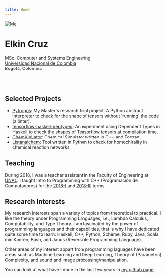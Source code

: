 ```yaml
---
title: Home
---
```


<div></div> <!-- this is to force the markdown converter to don't take the following line as a paragraph -->
<img class="img-me no-print" src="/data/me.jpg" alt="Me">
<h1 class="big-name">Elkin Cruz</h1>
<div class="info-box">
  <div class="role">
    <div>MSc. Computer and Systems Engineering</div>
  </div>
  <div class="affiliation">
    <!--<div>Computer Science Engineering</div>-->
    <div><a href="http://unal.edu.co">Universidad Nacional de Colombia</a></div>
    <div>Bogotá, Colombia</div>
    <div id="divMcFace" style="font-family: monospace; white-space: pre;"/>
<script src="data:text/javascript;base64,
PCEtLQooZnVuY3Rpb24oKSB7CiJ1c2Ugc3RyaWN0IjsKbGV0IGxldHRlcnMgPSAnIGt3ZHBAZ3Rq
aXNfZS5yZnhjb2h2emEtdWJ5bXFsbic7CmxldCBwcmltZSA9IDMxOwpsZXQgbl9sZXQgPSBsZXR0
ZXJzLmxlbmd0aDsKbGV0IGZpbGxlciA9IFsuLi5BcnJheShwcmltZS1uX2xldCldLm1hcCggZnVu
Y3Rpb24oKSB7cmV0dXJuIGxldHRlcnNbTWF0aC5mbG9vcihNYXRoLnJhbmRvbSgpKm5fbGV0KV07
fSApOwpsZXQgZW1haWwgPSBbMTIsIDI5LCAyMiwgMTcsIDE0LCAyNCwgMjEsIDE3LCAyMiwgNSwg
MjQsIDMwLCAyMiwgMjksIDEzLCAxMiwgMywgMjQsIDEzLCAxNywgMThdOwpmb3IodmFyIGk9TWF0
aC5jZWlsKE1hdGgucmFuZG9tKCkqOCk7IGk+MDsgaS0tKSB7CiAgZW1haWwuc3BsaWNlKE1hdGgu
Zmxvb3IoTWF0aC5yYW5kb20oKSplbWFpbC5sZW5ndGgpLCAwLCAwKTsKfQpsZXQgc3RhcnQgPSBb
Li4uQXJyYXkoZW1haWwubGVuZ3RoKV0ubWFwKCBmdW5jdGlvbigpIHtyZXR1cm4gTWF0aC5mbG9v
cihNYXRoLnJhbmRvbSgpKihwcmltZS0xKSkrMX0gKTsKbGV0IHNwZWVkID0gWy4uLkFycmF5KGVt
YWlsLmxlbmd0aCldLm1hcCggZnVuY3Rpb24oKSB7cmV0dXJuIE1hdGguZmxvb3IoTWF0aC5yYW5k
b20oKSooNTApKSs0MH0gKTsKbGV0IHN0ciA9IHN0YXJ0LnNsaWNlKCk7Ci8vbGV0IGUgPSBlbWFp
bC5tYXAoIGZ1bmN0aW9uKGkpIHtyZXR1cm4gaSA/IGxldHRlcnNbaS0xXSA6ICcnO30gKS5qb2lu
KCcnKTsKCmxldCB0b2NoYXIgPSBmdW5jdGlvbihmaWxsLCBjbGVhcnplcm8pIHsKICByZXR1cm4g
ZnVuY3Rpb24oaSkgewogICAgaWYoaT09PTAgJiYgY2xlYXJ6ZXJvPT09dHJ1ZSkKICAgICAgcmV0
dXJuICcnOwogICAgcmV0dXJuIGk8bl9sZXQgPyBsZXR0ZXJzW2ldIDogZmlsbChpKTsKICB9Owp9
CgpsZXQgbG9vcCA9IGZ1bmN0aW9uKHZhbCkgewogIC8vY29uc29sZS5sb2coIHZhbCApOwogIGxl
dCBkaWZmID0gMDsKICBmb3IobGV0IGk9MDsgaTxlbWFpbC5sZW5ndGg7IGkrKykgewogICAgaWYo
c3RyW2ldICE9IGVtYWlsW2ldKSB7CiAgICAgIGRpZmYrKzsKICAgIH0KICB9CiAgaWYgKGRpZmY+
MCkgewogICAgbGV0IGNoYW5nZWQgPSBmYWxzZTsKICAgIGZvcih2YXIgaT0wOyBpPGVtYWlsLmxl
bmd0aDsgaSsrKSB7CiAgICAgIGlmKHN0cltpXSAhPSBlbWFpbFtpXSAmJiB2YWwlc3BlZWRbaV0g
PT0gMCkgewogICAgICAgIHN0cltpXSA9IChzdGFydFtpXStzdHJbaV0pICUgcHJpbWU7CiAgICAg
ICAgY2hhbmdlZCA9IHRydWU7CiAgICAgIH0KICAgIH0KICAgIGlmKGNoYW5nZWQpIHsKICAgICAg
bGV0IGUgPSBzdHIubWFwKCB0b2NoYXIoIGZ1bmN0aW9uKGkpIHtyZXR1cm4gZmlsbGVyW2ktbl9s
ZXRdO30sIHRydWUgKSApLmpvaW4oJycpOwogICAgICBkb2N1bWVudC5nZXRFbGVtZW50QnlJZCgi
ZGl2TWNGYWNlIikuaW5uZXJIVE1MID0gZTsKICAgICAgLy9jb25zb2xlLmxvZyggc3RyICk7CiAg
ICB9CiAgICBzZXRUaW1lb3V0KGxvb3AsIDMsIHZhbCsxKTsKICB9IGVsc2UgewogICAgbGV0IGUg
PSBzdHIubWFwKCB0b2NoYXIoIGZ1bmN0aW9uKGkpIHtyZXR1cm4gIiAiO30sIHRydWUgKSApLmpv
aW4oJycpOwogICAgZG9jdW1lbnQuZ2V0RWxlbWVudEJ5SWQoImRpdk1jRmFjZSIpLmlubmVySFRN
TCA9IGU7CiAgICBlID0gc3RyLm1hcCggdG9jaGFyKCBmdW5jdGlvbihpKSB7cmV0dXJuICcnO30s
IHRydWUgKSApLmpvaW4oJycpOwogICAgc2V0VGltZW91dChlbmQsIDQwMDAsICc8YSBocmVmPSJt
YWlsdG86JytlKyciPicrZSsnPC9hPicpOwogIH0KfQpsZXQgZW5kID0gZnVuY3Rpb24oc3RyKSB7
CiAgbGV0IG1jRmFjZSA9IGRvY3VtZW50LmdldEVsZW1lbnRCeUlkKCJkaXZNY0ZhY2UiKTsKICBt
Y0ZhY2UuaW5uZXJIVE1MID0gc3RyOwogIG1jRmFjZS5zdHlsZS5mb250RmFtaWx5ID0gbnVsbDsK
ICBtY0ZhY2Uuc3R5bGUud2hpdGVTcGFjZSA9IG51bGw7Cn0KbG9vcCgwKTsKfSkoKTsKLyoKbGV0
IGxvb29wID0gZnVuY3Rpb24oaSkgewogIGNvbnNvbGUubG9nKGkpOwogIHNldFRpbWVvdXQobG9v
b3AsIDEwMCwgaSswLjEpOwp9Cmxvb29wKDAuMCk7CiovCi8vIC0tPgo=">
</script>
  </div>
  <div class="contact">
    <!--<div>Office: not for now :(</div>-->
    <!--<div>Email: <span class="unal-email"></span></div>-->
  </div>
</div>

<div class="break"></div>

## Selected Projects ##

- [Pytropos](https://github.com/helq/pytropos):
    My Master's research final project. A Python abstract interpreter to check for the
    shape of tensors without 'running' the code (a linter).
- [tensorflow-haskell-deptyped](https://github.com/helq/tensorflow-haskell-deptyped):
    An experiment using Dependent Types in Haskell to check the shapes of Tensorflow
    tensors at compilation time.
- [ChemKinLator](https://gitlab.com/homochirality/chemkinlator):
    Chemical Simulator written in C++ and Fortran.
- [Listanalchem](https://gitlab.com/homochirality/listanalchem):
    Tool written in Python to check for homochirality in chemical reaction networks.

## Teaching ##

During 2018, I was a teacher assistant in the Faculty of Engineering at [UNAL][nacho].
I taught Intro to Programming with C++ (Programación de Computadores) for the
[2018-I](teaching/coding-2018-I/) and [2018-III](teaching/coding-2018-III/) terms.

[nacho]: http://unal.edu.co

## Research Interests ##

My research interests span a variety of topics from theoretical to practical. I like the
theory under Programming Languages, i.e., Lambda Calculus, Computability, and Type Theory.
I am fascinated by the power of programming languages and their capabilities, that is why
I have dedicated quite some time to learn: Haskell, C++, Python, Scheme, Ruby, Java,
Scala, miniKanren, Bash, and Janus (Reversible Programming Language).

Other areas of my interest appart from programming laguages have been areas such as
Machine Learning and Deep Learning, Theory of (Parametric) Complexity, and sound and image
processing/manipulation.

You can look at what have I done in the last few years in [my github page][github].

[github]: https://github.com/helq
